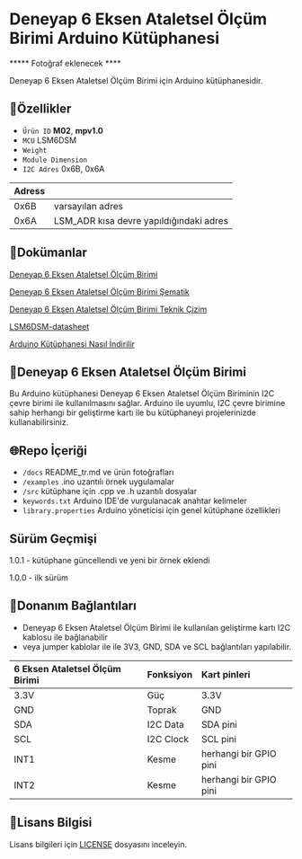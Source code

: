 # Deneyap 6 Eksen Ataletsel Ölçüm Birimi  Arduino Kütüphanesi

***** Fotoğraf eklenecek ****

Deneyap 6 Eksen Ataletsel Ölçüm Birimi için Arduino kütüphanesidir.

## :mag_right:Özellikler 
- `Ürün ID` **M02**, **mpv1.0**
- `MCU` LSM6DSM
- `Weight` 
- `Module Dimension`
- `I2C Adres` 0x6B, 0x6A

| Adress |  | 
| :---      | :---     |
| 0x6B | varsayılan adres |
| 0x6A | LSM_ADR kısa devre yapıldığındaki adres |

## :closed_book:Dokümanlar
[Deneyap 6 Eksen Ataletsel Ölçüm Birimi](https://docs.deneyapkart.org/en/content/contentDetail/deneyap-6-eksen-ataletsel-olcum-birimi-m02)

[Deneyap 6 Eksen Ataletsel Ölçüm Birimi  Şematik](https://cdn.deneyapkart.org/media/upload/userFormUpload/ZodOFOwcCvlrXxKLKOxAyPc4BnMv7etf.pdf)

[Deneyap 6 Eksen Ataletsel Ölçüm Birimi Teknik Çizim](https://cdn.deneyapkart.org/media/upload/userFormUpload/gCSVq11Qq5B9B7ZM52hnGlqtmenEfRwU.pdf)

[LSM6DSM-datasheet](https://www.st.com/resource/en/datasheet/lsm6dsm.pdf)

[Arduino Kütüphanesi Nasıl İndirilir](https://docs.arduino.cc/software/ide-v1/tutorials/installing-libraries)

## :pushpin:Deneyap 6 Eksen Ataletsel Ölçüm Birimi
Bu Arduino kütüphanesi Deneyap 6 Eksen Ataletsel Ölçüm Biriminin I2C çevre birimi ile kullanılmasını sağlar. Arduino ile uyumlu, I2C çevre birimine sahip herhangi bir geliştirme kartı ile bu kütüphaneyi projelerinizde kullanabilirsiniz.

## :globe_with_meridians:Repo İçeriği
- `/docs` README_tr.md ve ürün fotoğrafları
- `/examples` .ino uzantılı örnek uygulamalar
- `/src` kütüphane için .cpp ve .h uzantılı dosyalar
- `keywords.txt` Arduino IDE'de vurgulanacak anahtar kelimeler
- `library.properties` Arduino yöneticisi için genel kütüphane özellikleri

## Sürüm Geçmişi
1.0.1 - kütüphane güncellendi ve yeni bir örnek eklendi

1.0.0 - ilk sürüm

## :rocket:Donanım Bağlantıları
- Deneyap 6 Eksen Ataletsel Ölçüm Birimi ile kullanılan geliştirme kartı I2C kablosu ile bağlanabilir
- veya jumper kablolar ile ile 3V3, GND, SDA ve SCL bağlantıları yapılabilir. 

| 6 Eksen Ataletsel Ölçüm Birimi | Fonksiyon| Kart pinleri |
| :---     | :---   |   :---  |
| 3.3V     | Güç    | 3.3V    |
| GND      | Toprak |GND      |
| SDA      | I2C Data  | SDA pini |
| SCL      | I2C Clock | SCL pini|
|INT1 | Kesme | herhangi bir GPIO pini |
|INT2  | Kesme | herhangi bir GPIO pini |

## :bookmark_tabs:Lisans Bilgisi 
Lisans bilgileri için [LICENSE](https://github.com/deneyapkart/deneyap-6-eksen-ataletsel-olcum-birimi-arduino-library/blob/master/LICENSE) dosyasını inceleyin.